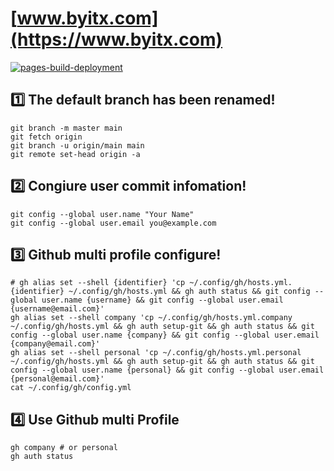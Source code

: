 # [www.byitx.com](https://www.byitx.com)

[![pages-build-deployment](https://github.com/litmudoc/www.byitx.com/actions/workflows/pages/pages-build-deployment/badge.svg)](https://github.com/litmudoc/www.byitx.com/actions/workflows/pages/pages-build-deployment)

## :one: The default branch has been renamed!

```shell
git branch -m master main
git fetch origin
git branch -u origin/main main
git remote set-head origin -a
```

## :two: Congiure user commit infomation!

```shell
git config --global user.name "Your Name"
git config --global user.email you@example.com
```

## :three: Github multi profile configure!

```shell
# gh alias set --shell {identifier} 'cp ~/.config/gh/hosts.yml.{identifier} ~/.config/gh/hosts.yml && gh auth status && git config --global user.name {username} && git config --global user.email {username@email.com}'
gh alias set --shell company 'cp ~/.config/gh/hosts.yml.company ~/.config/gh/hosts.yml && gh auth setup-git && gh auth status && git config --global user.name {company} && git config --global user.email {company@email.com}'
gh alias set --shell personal 'cp ~/.config/gh/hosts.yml.personal ~/.config/gh/hosts.yml && gh auth setup-git && gh auth status && git config --global user.name {personal} && git config --global user.email {personal@email.com}'
cat ~/.config/gh/config.yml
```

## :four: Use Github multi Profile

```shell
gh company # or personal
gh auth status
```

